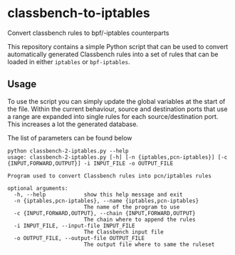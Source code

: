 # classbench-to-iptables
Convert classbench rules to bpf/-iptables counterparts

This repository contains a simple Python script that can be used to convert automatically generated Classbench rules into a set of rules that can be loaded in either `iptables` or `bpf-iptables`.

## Usage

To use the script you can simply update the global variables at the start of the file.
Within the current behaviour, source and destination ports that use a range are expanded into single rules for each source/destination port.
This increases a lot the generated database.

The list of parameters can be found below
```
python classbench-2-iptables.py --help
usage: classbench-2-iptables.py [-h] [-n {iptables,pcn-iptables}] [-c {INPUT,FORWARD,OUTPUT}] -i INPUT_FILE -o OUTPUT_FILE

Program used to convert Classbench rules into pcn/iptables rules

optional arguments:
  -h, --help            show this help message and exit
  -n {iptables,pcn-iptables}, --name {iptables,pcn-iptables}
                        The name of the program to use
  -c {INPUT,FORWARD,OUTPUT}, --chain {INPUT,FORWARD,OUTPUT}
                        The chain where to append the rules
  -i INPUT_FILE, --input-file INPUT_FILE
                        The Classbench input file
  -o OUTPUT_FILE, --output-file OUTPUT_FILE
                        The output file where to same the ruleset
```